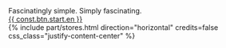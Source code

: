 <div class="text-center">
    <div class="sketcho sketcho-sketchometry sketcho-xxl lh-base"></div>
    <div class="smallest">
        Fascinatingly simple. Simply fascinating.
    </div>
</div>
<div class="text-center">
    <a href="{{ const.url.start }}" target="_blank" class="btn btn-secondary-gradient rounded-max h-fix-md py-0 px-3" style="width:150px;">
        <div class="d-flex justify-content-center align-items-center w-100 h-100">
            <div class="sketcho sketcho-compass-cursor sketcho-lg"></div>
            <div class="ms-2">
                {{ const.btn.start.en }}
            </div>
        </div>
    </a>
</div>
{% include part/stores.html direction="horizontal" credits=false css_class="justify-content-center" %}